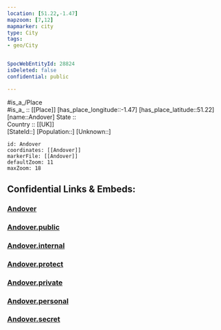 ```yaml
---
location: [51.22,-1.47] 
mapzoom: [7,12] 
mapmarker: city 
type: City
tags:
- geo/City


SpocWebEntityId: 28824
isDeleted: false
confidential: public

---
```

#is_a_/Place  
#is_a_ :: [[Place]] 
[has_place_longitude::-1.47] 
[has_place_latitude::51.22] 
[name::Andover] 
State ::  
Country :: [[UK]]  
[StateId::] 
[Population::] 
[Unknown::] 


```leaflet
id: Andover
coordinates: [[Andover]] 
markerFile: [[Andover]] 
defaultZoom: 11 
maxZoom: 18
```


## Confidential Links & Embeds: 

### [Andover](/_Standards/Earth/Continent/Europe/Europe~North/UK/England/Regions~England/South_East_England/Hampshire,County/cities~Hampshire/TestValley/cities~TestValley/Andover.md) 

### [Andover.public](/_public/Earth/Continent/Europe/Europe~North/UK/England/Regions~England/South_East_England/Hampshire,County/cities~Hampshire/TestValley/cities~TestValley/Andover.public.md) 

### [Andover.internal](/_internal/Earth/Continent/Europe/Europe~North/UK/England/Regions~England/South_East_England/Hampshire,County/cities~Hampshire/TestValley/cities~TestValley/Andover.internal.md) 

### [Andover.protect](/_protect/Earth/Continent/Europe/Europe~North/UK/England/Regions~England/South_East_England/Hampshire,County/cities~Hampshire/TestValley/cities~TestValley/Andover.protect.md) 

### [Andover.private](/_private/Earth/Continent/Europe/Europe~North/UK/England/Regions~England/South_East_England/Hampshire,County/cities~Hampshire/TestValley/cities~TestValley/Andover.private.md) 

### [Andover.personal](/_personal/Earth/Continent/Europe/Europe~North/UK/England/Regions~England/South_East_England/Hampshire,County/cities~Hampshire/TestValley/cities~TestValley/Andover.personal.md) 

### [Andover.secret](/_secret/Earth/Continent/Europe/Europe~North/UK/England/Regions~England/South_East_England/Hampshire,County/cities~Hampshire/TestValley/cities~TestValley/Andover.secret.md)

